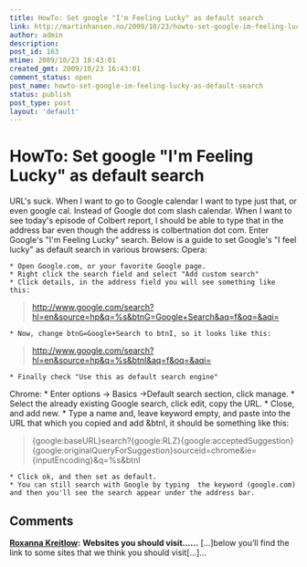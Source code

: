 ```yaml
---
title: HowTo: Set google "I'm Feeling Lucky" as default search
link: http://martinhansen.no/2009/10/23/howto-set-google-im-feeling-lucky-as-default-search/
author: admin
description: 
post_id: 163
mtime: 2009/10/23 18:43:01
created_gmt: 2009/10/23 16:43:01
comment_status: open
post_name: howto-set-google-im-feeling-lucky-as-default-search
status: publish
post_type: post
layout: 'default'
---
```


# HowTo: Set google "I'm Feeling Lucky" as default search

URL's suck. When I want to go to Google calendar I want to type just that, or even google cal. Instead of Google dot com slash calendar. When I want to see today's episode of Colbert report, I should be able to type that in the address bar even though the address is colbertnation dot com. Enter Google's "I'm Feeling Lucky" search. Below is a guide to set Google's "I feel lucky" as default search in various browsers: Opera: 

	* Open Google.com, or your favorite Google page.
	* Right click the search field and select "Add custom search"
	* Click details, in the address field you will see something like this:

> http://www.google.com/search?hl=en&source=hp&q=%s&btnG=Google+Search&aq=f&oq=&aqi=

	* Now, change btnG=Google+Search to btnI, so it looks like this:

> http://www.google.com/search?hl=en&source=hp&q=%s&btnI&aq=f&oq=&aqi=

	* Finally check "Use this as default search engine"
Chrome: 
	* Enter options -> Basics ->Default search section, click manage.
	* Select the already existing Google search, click edit, copy the URL.
	* Close, and add new.
	* Type a name and, leave keyword empty, and paste into the URL that which you copied and add &btnI, it should be something like this:

> {google:baseURL}search?{google:RLZ}{google:acceptedSuggestion}{google:originalQueryForSuggestion}sourceid=chrome&ie={inputEncoding}&q=%s&btnI

	* Click ok, and then set as default.
	* You can still search with Google by typing  the keyword (google.com) and then you'll see the search appear under the address bar.

## Comments

**[Roxanna Kreitlow](#2863 "2012-03-08 03:05:47"):** **Websites you should visit......** [...]below you’ll find the link to some sites that we think you should visit[...]...

